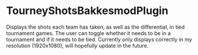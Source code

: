 # TourneyShotsBakkesmodPlugin
Displays the shots each team has taken, as well as the differential, in tied tournament games. 
The user can toggle whether it needs to be in a tournament and if it needs to be tied. 
Currently only displays correctly in my resolution (1920x1080), will hopefully update in the future.
